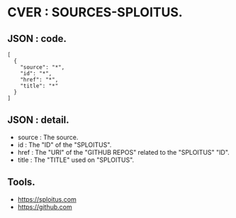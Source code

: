 # CVER : SOURCES-SPLOITUS.

## JSON : code.

    [
      {
        "source": "*",
        "id": "*",
        "href": "*",
        "title": "*"
      }
    ]

## JSON : detail.

- source : The source.
- id : The "ID" of the "SPLOITUS".
- href : The "URI" of the "GITHUB REPOS" related to the "SPLOITUS" "ID".
- title : The "TITLE" used on "SPLOITUS".

## Tools.

- https://sploitus.com
- https://github.com




